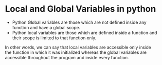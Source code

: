 # Local and Global Variables in python

- Python Global variables are those which are not defined inside any function and have a global scope.
- Python local variables are those which are defined inside a function and their scope is limited to that function only. 

In other words, we can say that local variables are accessible only inside the function in which it was initialized whereas the global variables are accessible throughout the program and inside every function.
